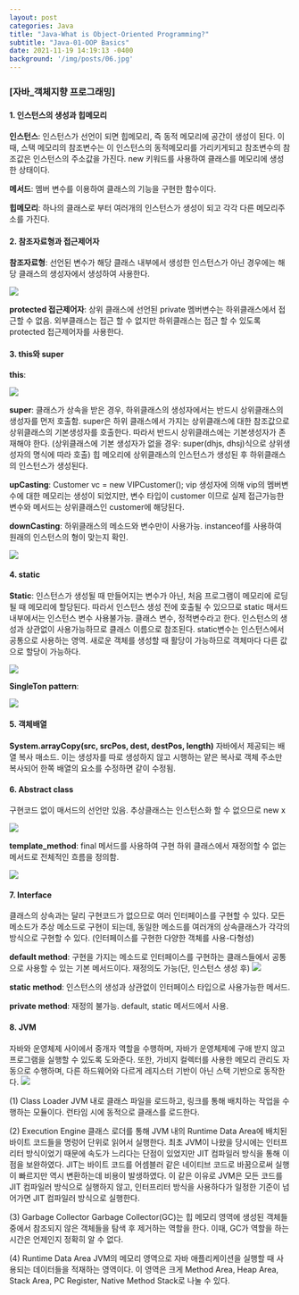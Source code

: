 ```yaml
---
layout: post
categories: Java
title: "Java-What is Object-Oriented Programming?"
subtitle: "Java-01-OOP Basics"
date: 2021-11-19 14:19:13 -0400
background: '/img/posts/06.jpg'
---
```



### [자바_객체지향 프로그래밍]
#### 1. 인스턴스의 생성과 힙메모리
**인스턴스**: 인스턴스가 선언이 되면 힙메모리, 즉 동적 메모리에 공간이 생성이 된다. 이때, 스택 메모리의 참조변수는 이 인스턴스의 동적메모리를 가리키게되고 참조변수의 참조값은 인스턴스의 주소값을 가진다. new 키워드를 사용하여 클래스를 메모리에 생성한 상태이다.

**메서드**: 멤버 변수를 이용하여 클래스의 기능을 구현한 함수이다. 

**힙메모리**: 하나의 클래스로 부터 여러개의 인스턴스가 생성이 되고 각각 다른 메모리주소를 가진다.

#### 2. 참조자료형과 접근제어자
**참조자료형**: 선언된 변수가 해당 클래스 내부에서 생성한 인스턴스가 아닌 경우에는 해당 클래스의 생성자에서 생성하여 사용한다.

![](https://images.velog.io/images/jdoubleeyun99/post/09855113-22ba-4d7f-b11a-5915f0681f8d/image.png)

**protected 접근제어자**: 상위 클래스에 선언된 private 멤버변수는 하위클래스에서 접근할 수 없음. 외부클래스는 접근 할 수 없지만 하위클래스는 접근 할 수 있도록 protected 접근제어자를 사용한다.

#### 3. this와 super
**this**:

![](https://images.velog.io/images/jdoubleeyun99/post/80b2490d-d772-4e15-8a19-cd635cd390b5/image.png)

**super**: 클래스가 상속을 받은 경우, 하위클래스의 생성자에서는 반드시 상위클래스의 생성자를 먼저 호출함. super은 하위 클래스에서 가지는 상위클래스에 대한 참조값으로 상위클래스의 기본생성자를 호출한다. 따라서 반드시 상위클래스에는 기본생성자가 존재해야 한다. (상위클래스에 기본 생성자가 없을 경우: super(dhjs, dhsj)식으로 상위생성자의 명식에 따라 호출) 힙 메오리에 상위클래스의 인스턴스가 생성된 후 하위클래스의 인스턴스가 생성된다. 

**upCasting**: Customer vc = new VIPCustomer();
vip 생성자에 의해 vip의 멤버변수에 대한 메모리는 생성이 되었지만, 변수 타입이 customer 이므로 실제 접근가능한 변수와 메서드는 상위클래스인 customer에 해당된다.

**downCasting**: 하위클래스의 메소드와 변수만이 사용가능. instanceof를 사용하여 원래의 인스턴스의 형이 맞는지 확인.

![](https://images.velog.io/images/jdoubleeyun99/post/ffabb1fc-364b-4181-b59f-a0504c816fce/image.png)

#### 4. static
**Static**: 인스턴스가 생성될 때 만들어지는 변수가 아닌, 처음 프로그램이 메모리에 로딩될 때 메모리에 할당된다. 따라서 인스턴스 생성 전에 호출될 수 있으므로 static 매서드 내부에서는 인스턴스 변수 사용불가능. 클래스 변수, 정적변수라고 한다. 인스턴스의 생성과 상관없이 사용가능하므로 클래스 이름으로 참조된다. static변수는 인스턴스에서 공통으로 사용하는 영역. 새로운 객체를 생성할 때 활당이 가능하므로 객체마다 다른 값으로 할당이 가능하다.

![](https://images.velog.io/images/jdoubleeyun99/post/7e5762ce-d462-4924-b079-c54e0594a16e/image.png)

**SingleTon pattern**:

![](https://images.velog.io/images/jdoubleeyun99/post/cc29b2de-66dc-4d2a-9711-4a0b39359312/image.png)

#### 5. 객체배열
**System.arrayCopy(src, srcPos, dest, destPos, length)**
자바에서 제공되는 배열 복사 매소드.
이는 생성자를 따로 생성하지 않고 시행하는 얕은 복사로 객체 주소만 복사되어 한쪽 배열의 요소를 수정하면 같이 수정됨. 
#### 6. Abstract class
구현코드 없이 매서드의 선언만 있음. 추상클래스는 인스턴스화 할 수 없으므로 new x

![](https://images.velog.io/images/jdoubleeyun99/post/bdfaa017-ce4f-49df-b572-e69088b1ab81/image.png)

**template_method**: final 메서드를 사용하여 구현
하위 클래스에서 재정의할 수 없는 메서드로 전체적인 흐름을 정의함.

![](https://images.velog.io/images/jdoubleeyun99/post/2ddf387f-3962-4418-9bf8-64c9fdaf0a55/image.png)

#### 7. Interface
클래스의 상속과는 달리 구현코드가 없으므로 여러 인터페이스를 구현할 수 있다. 모든 메소드가 추상 메소드로 구현이 되는데, 동일한 메소드를 여러개의 상속클래스가 각각의 방식으로 구현할 수 있다. (인터페이스를 구현한 다양한 객체를 사용-다형성)

**default method**: 구현을 가지는 메소드로 인터페이스를 구현하는 클래스들에서 공통으로 사용할 수 있는 기본 메서드이다. 재정의도 가능(단, 인스턴스 생성 후) 
![](https://images.velog.io/images/jdoubleeyun99/post/b1368099-ad00-4de1-88bf-3ead0c963826/image.png)

**static method**: 인스턴스의 생성과 상관없이 인터페이스 타입으로 사용가능한 메서드.

**private method**: 재정의 불가능. default, static 메서드에서 사용.

#### 8. JVM
자바와 운영체제 사이에서 중개자 역할을 수행하며, 자바가 운영체제에 구애 받지 않고 프로그램을 실행할 수 있도록 도와준다. 또한, 가비지 컬렉터를 사용한 메모리 관리도 자동으로 수행하며, 다른 하드웨어와 다르게 레지스터 기반이 아닌 스택 기반으로 동작한다. 
![](https://images.velog.io/images/jdoubleeyun99/post/15adc409-dbd0-4eb5-92ef-41e919487e57/image.png)

(1) Class Loader
JVM 내로 클래스 파일을 로드하고, 링크를 통해 배치하는 작업을 수행하는 모듈이다. 런타임 시에 동적으로 클래스를 로드한다.

(2) Execution Engine
클래스 로더를 통해 JVM 내의 Runtime Data Area에 배치된 바이트 코드들을 명렁어 단위로 읽어서 실행한다. 최초 JVM이 나왔을 당시에는 인터프리터 방식이었기 때문에 속도가 느리다는 단점이 있었지만 JIT 컴파일러 방식을 통해 이 점을 보완하였다. JIT는 바이트 코드를 어셈블러 같은 네이티브 코드로 바꿈으로써 실행이 빠르지만 역시 변환하는데 비용이 발생하였다. 이 같은 이유로 JVM은 모든 코드를 JIT 컴파일러 방식으로 실행하지 않고, 인터프리터 방식을 사용하다가 일정한 기준이 넘어가면 JIT 컴파일러 방식으로 실행한다.

(3) Garbage Collector
Garbage Collector(GC)는 힙 메모리 영역에 생성된 객체들 중에서 참조되지 않은 객체들을 탐색 후 제거하는 역할을 한다. 이때, GC가 역할을 하는 시간은 언제인지 정확히 알 수 없다.

(4) Runtime Data Area
JVM의 메모리 영역으로 자바 애플리케이션을 실행할 때 사용되는 데이터들을 적재하는 영역이다. 이 영역은 크게 Method Area, Heap Area, Stack Area, PC Register, Native Method Stack로 나눌 수 있다.
